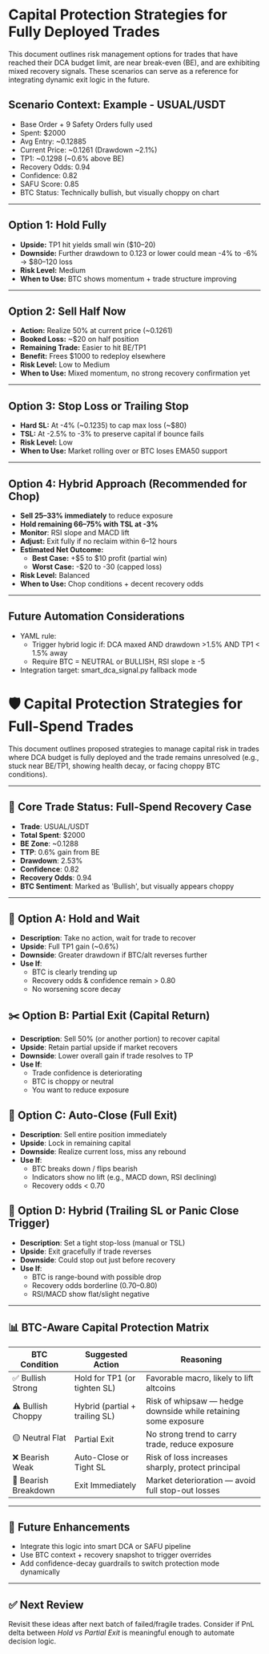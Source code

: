 # Capital Protection Strategies for Fully Deployed Trades

This document outlines risk management options for trades that have reached their DCA budget limit, are near break-even (BE), and are exhibiting mixed recovery signals. These scenarios can serve as a reference for integrating dynamic exit logic in the future.

## Scenario Context: Example - USUAL/USDT
- Base Order + 9 Safety Orders fully used
- Spent: $2000
- Avg Entry: ~0.12885
- Current Price: ~0.1261 (Drawdown ~2.1%)
- TP1: ~0.1298 (~0.6% above BE)
- Recovery Odds: 0.94
- Confidence: 0.82
- SAFU Score: 0.85
- BTC Status: Technically bullish, but visually choppy on chart

---

## Option 1: Hold Fully
- **Upside:** TP1 hit yields small win ($10–20)
- **Downside:** Further drawdown to 0.123 or lower could mean -4% to -6% → $80–120 loss
- **Risk Level:** Medium
- **When to Use:** BTC shows momentum + trade structure improving

---

## Option 2: Sell Half Now
- **Action:** Realize 50% at current price (~0.1261)
- **Booked Loss:** ~$20 on half position
- **Remaining Trade:** Easier to hit BE/TP1
- **Benefit:** Frees $1000 to redeploy elsewhere
- **Risk Level:** Low to Medium
- **When to Use:** Mixed momentum, no strong recovery confirmation yet

---

## Option 3: Stop Loss or Trailing Stop
- **Hard SL:** At -4% (~0.1235) to cap max loss (~$80)
- **TSL:** At -2.5% to -3% to preserve capital if bounce fails
- **Risk Level:** Low
- **When to Use:** Market rolling over or BTC loses EMA50 support

---

## Option 4: Hybrid Approach (Recommended for Chop)
- **Sell 25–33% immediately** to reduce exposure
- **Hold remaining 66–75% with TSL at -3%**
- **Monitor**: RSI slope and MACD lift
- **Adjust:** Exit fully if no reclaim within 6–12 hours
- **Estimated Net Outcome:**
  - **Best Case:** +$5 to $10 profit (partial win)
  - **Worst Case:** -$20 to -30 (capped loss)
- **Risk Level:** Balanced
- **When to Use:** Chop conditions + decent recovery odds

---

## Future Automation Considerations
- YAML rule:
  - Trigger hybrid logic if: DCA maxed AND drawdown >1.5% AND TP1 < 1.5% away
  - Require BTC = NEUTRAL or BULLISH, RSI slope ≥ -5
- Integration target: smart_dca_signal.py fallback mode




# 🛡️ Capital Protection Strategies for Full-Spend Trades

This document outlines proposed strategies to manage capital risk in trades where DCA budget is fully deployed and the trade remains unresolved (e.g., stuck near BE/TP1, showing health decay, or facing choppy BTC conditions).

---

## 🔁 Core Trade Status: Full-Spend Recovery Case

- **Trade**: USUAL/USDT
- **Total Spent**: $2000
- **BE Zone**: ~0.1288
- **TTP**: 0.6% gain from BE
- **Drawdown**: 2.53%
- **Confidence**: 0.82
- **Recovery Odds**: 0.94
- **BTC Sentiment**: Marked as 'Bullish', but visually appears choppy

---

## 🎯 Option A: Hold and Wait

- **Description**: Take no action, wait for trade to recover
- **Upside**: Full TP1 gain (~0.6%)
- **Downside**: Greater drawdown if BTC/alt reverses further
- **Use If**:
  - BTC is clearly trending up
  - Recovery odds & confidence remain > 0.80
  - No worsening score decay

## ✂️ Option B: Partial Exit (Capital Return)

- **Description**: Sell 50% (or another portion) to recover capital
- **Upside**: Retain partial upside if market recovers
- **Downside**: Lower overall gain if trade resolves to TP
- **Use If**:
  - Trade confidence is deteriorating
  - BTC is choppy or neutral
  - You want to reduce exposure

## 🛑 Option C: Auto-Close (Full Exit)

- **Description**: Sell entire position immediately
- **Upside**: Lock in remaining capital
- **Downside**: Realize current loss, miss any rebound
- **Use If**:
  - BTC breaks down / flips bearish
  - Indicators show no lift (e.g., MACD down, RSI declining)
  - Recovery odds < 0.70

## 🔀 Option D: Hybrid (Trailing SL or Panic Close Trigger)

- **Description**: Set a tight stop-loss (manual or TSL)
- **Upside**: Exit gracefully if trade reverses
- **Downside**: Could stop out just before recovery
- **Use If**:
  - BTC is range-bound with possible drop
  - Recovery odds borderline (0.70–0.80)
  - RSI/MACD show flat/slight negative

---

## 📊 BTC-Aware Capital Protection Matrix

| BTC Condition       | Suggested Action                    | Reasoning                                                                 |
|---------------------|--------------------------------------|--------------------------------------------------------------------------|
| ✅ Bullish Strong     | Hold for TP1 (or tighten SL)         | Favorable macro, likely to lift altcoins                                 |
| ⚠️ Bullish Choppy    | Hybrid (partial + trailing SL)       | Risk of whipsaw — hedge downside while retaining some exposure           |
| 🟡 Neutral Flat      | Partial Exit                         | No strong trend to carry trade, reduce exposure                          |
| ❌ Bearish Weak      | Auto-Close or Tight SL               | Risk of loss increases sharply, protect principal                        |
| 🔻 Bearish Breakdown | Exit Immediately                     | Market deterioration — avoid full stop-out losses                        |

---

## 🔐 Future Enhancements

- Integrate this logic into smart DCA or SAFU pipeline
- Use BTC context + recovery snapshot to trigger overrides
- Add confidence-decay guardrails to switch protection mode dynamically

---

## ✅ Next Review
Revisit these ideas after next batch of failed/fragile trades. Consider if PnL delta between *Hold vs Partial Exit* is meaningful enough to automate decision logic.
